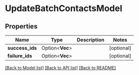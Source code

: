# UpdateBatchContactsModel

## Properties

Name | Type | Description | Notes
------------ | ------------- | ------------- | -------------
**success_ids** | Option<**Vec<i64>**> |  | [optional]
**failure_ids** | Option<**Vec<i64>**> |  | [optional]

[[Back to Model list]](../README.md#documentation-for-models) [[Back to API list]](../README.md#documentation-for-api-endpoints) [[Back to README]](../README.md)


